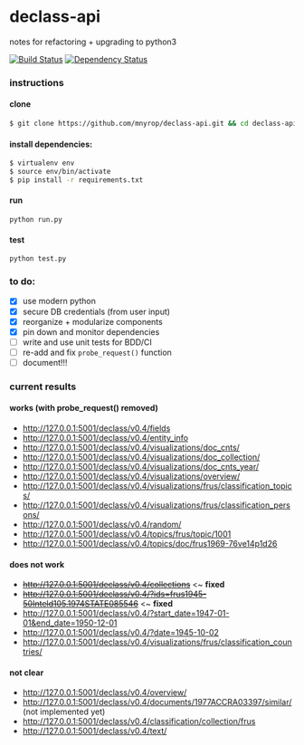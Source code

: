 # declass-api
notes for refactoring + upgrading to python3

[![Build Status](https://travis-ci.org/mnyrop/declass-api.svg?branch=master)](https://travis-ci.org/mnyrop/declass-api)
[![Dependency Status](https://gemnasium.com/badges/github.com/mnyrop/declass-api.svg)](https://gemnasium.com/github.com/mnyrop/declass-api)

### instructions

#### clone
```sh
$ git clone https://github.com/mnyrop/declass-api.git && cd declass-api
```

#### install dependencies:
```sh
$ virtualenv env
$ source env/bin/activate
$ pip install -r requirements.txt
```

#### run

`python run.py`

#### test

`python test.py`


### to do:
- [x] use modern python
- [x] secure DB credentials (from user input)
- [x] reorganize + modularize components
- [x] pin down and monitor dependencies
- [ ] write and use unit tests for BDD/CI
- [ ] re-add and fix `probe_request()` function
- [ ] document!!!

### current results

#### works (with probe_request() removed)
- http://127.0.0.1:5001/declass/v0.4/fields
- http://127.0.0.1:5001/declass/v0.4/entity_info
- http://127.0.0.1:5001/declass/v0.4/visualizations/doc_cnts/
- http://127.0.0.1:5001/declass/v0.4/visualizations/doc_collection/
- http://127.0.0.1:5001/declass/v0.4/visualizations/doc_cnts_year/
- http://127.0.0.1:5001/declass/v0.4/visualizations/overview/
- http://127.0.0.1:5001/declass/v0.4/visualizations/frus/classification_topics/
- http://127.0.0.1:5001/declass/v0.4/visualizations/frus/classification_persons/
- http://127.0.0.1:5001/declass/v0.4/random/
- http://127.0.0.1:5001/declass/v0.4/topics/frus/topic/1001
- http://127.0.0.1:5001/declass/v0.4/topics/doc/frus1969-76ve14p1d26

#### does not work
- ~~http://127.0.0.1:5001/declass/v0.4/collections~~ <~ __fixed__
- ~~http://127.0.0.1:5001/declass/v0.4/?ids=frus1945-50Inteld105,1974STATE085546~~ <~ __fixed__
- http://127.0.0.1:5001/declass/v0.4/?start_date=1947-01-01&end_date=1950-12-01
- http://127.0.0.1:5001/declass/v0.4/?date=1945-10-02
- http://127.0.0.1:5001/declass/v0.4/visualizations/frus/classification_countries/


#### not clear
- http://127.0.0.1:5001/declass/v0.4/overview/
- http://127.0.0.1:5001/declass/v0.4/documents/1977ACCRA03397/similar/ (not implemented yet)
- http://127.0.0.1:5001/declass/v0.4/classification/collection/frus
- http://127.0.0.1:5001/declass/v0.4/text/
